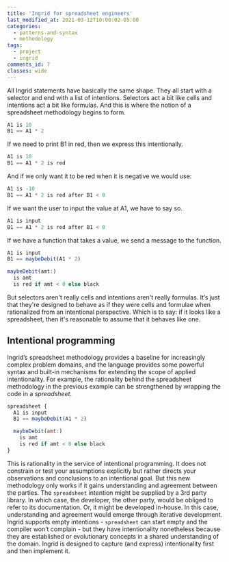 ```yaml
---
title: 'Ingrid for spreadsheet engineers'
last_modified_at: 2021-03-12T10:00:02-05:00
categories:
  - patterns-and-syntax
  - methodology
tags:
  - project
  - ingrid
comments_id: 7
classes: wide
---
```


All Ingrid statements have basically the same shape. They all start with a selector and end with a list of intentions. Selectors act a bit like cells and intentions act a bit like formulas. And this is where the notion of a spreadsheet methodology begins to form.

```javascript
A1 is 10
B1 == A1 * 2
```

If we need to print B1 in red, then we express this intentionally.

```javascript
A1 is 10
B1 == A1 * 2 is red
```

And if we only want it to be red when it is negative we would use:

```javascript
A1 is -10
B1 == A1 * 2 is red after B1 < 0
```

If we want the user to input the value at A1, we have to say so.

```javascript
A1 is input
B1 == A1 * 2 is red after B1 < 0
```

If we have a function that takes a value, we send a message to the function.

```javascript
A1 is input
B1 == maybeDebit(A1 * 2)

maybeDebit(amt:)
  is amt
  is red if amt < 0 else black
```

But selectors aren't really cells and intentions aren't really formulas. It’s just that they're designed to behave as if they were cells and formulae when rationalized from an intentional perspective. Which is to say: if it looks like a spreadsheet, then it's reasonable to assume that it behaves like one.

## Intentional programming

Ingrid’s spreadsheet methodology provides a baseline for increasingly complex problem domains, and the language provides some powerful syntax and built-in mechanisms for extending the scope of applied intentionality. For example, the rationality behind the spreadsheet methodology in the previous example can be strengthened by wrapping the code in a _spreadsheet_.

```javascript
spreadsheet {
  A1 is input
  B1 == maybeDebit(A1 * 2)

  maybeDebit(amt:)
    is amt
    is red if amt < 0 else black
}
```

This is rationality in the service of intentional programming. It does not constrain or test your assumptions explicitly but rather directs your observations and conclusions to an intentional goal. But this new methodology only works if it gains understanding and agreement between the parties. The `spreadsheet` intention might be supplied by a 3rd party library. In which case, the developer, the other party, would be obliged to refer to its documentation. Or, it might be developed in-house. In this case, understanding and agreement would emerge through iterative development. Ingrid supports empty intentions - `spreadsheet` can start empty and the compiler won’t complain - but they have intentionality nonetheless because they are established or evolutionary concepts in a shared understanding of the domain. Ingrid is designed to capture (and express) intentionality first and then implement it.
